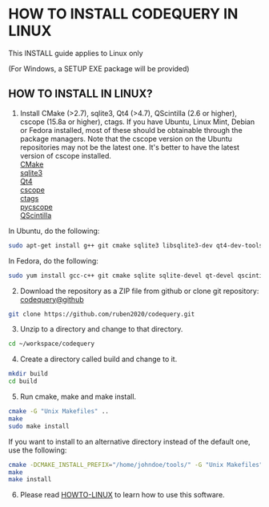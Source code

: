 HOW TO INSTALL CODEQUERY IN LINUX
=================================

This INSTALL guide applies to Linux only

(For Windows, a SETUP EXE package will be provided)


## HOW TO INSTALL IN LINUX?

1. Install CMake (>2.7), sqlite3, Qt4 (>4.7), QScintilla (2.6 or higher), cscope (15.8a or higher), ctags. If you have Ubuntu, Linux Mint, Debian or Fedora installed, most of these should be obtainable through the package managers. Note that the cscope version on the Ubuntu repositories may not be the latest one. It's better to have the latest version of cscope installed.   
[CMake](http://www.cmake.org/)   
[sqlite3](http://www.sqlite.org/)   
[Qt4](http://qt-project.org/)   
[cscope](http://cscope.sourceforge.net/)   
[ctags](http://ctags.sourceforge.net/)    
[pycscope](https://github.com/portante/pycscope)    
[QScintilla](http://www.riverbankcomputing.com/software/qscintilla/intro)    

In Ubuntu, do the following:    
```bash
sudo apt-get install g++ git cmake sqlite3 libsqlite3-dev qt4-dev-tools libqscintilla2-dev cscope exuberant-ctags rpm
```
In Fedora, do the following:    
```bash
sudo yum install gcc-c++ git cmake sqlite sqlite-devel qt-devel qscintilla-devel cscope ctags rpm-build
```

2. Download the repository as a ZIP file from github or clone git repository:
[codequery@github](https://github.com/ruben2020/codequery)
```bash
git clone https://github.com/ruben2020/codequery.git
```

3. Unzip to a directory and change to that directory.
```bash
cd ~/workspace/codequery
```

4. Create a directory called build and change to it.
```bash
mkdir build
cd build
```

5. Run cmake, make and make install.
```bash
cmake -G "Unix Makefiles" ..
make
sudo make install
```
If you want to install to an alternative directory instead of the default one, use the following:
```bash
cmake -DCMAKE_INSTALL_PREFIX="/home/johndoe/tools/" -G "Unix Makefiles" ..
make
make install
```

6. Please read [HOWTO-LINUX](HOWTO-LINUX.md) to learn how to use this software.

